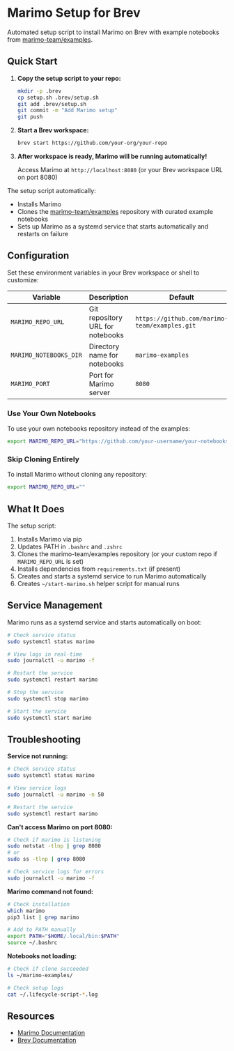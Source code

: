 # Marimo Setup for Brev

Automated setup script to install Marimo on Brev with example notebooks from [marimo-team/examples](https://github.com/marimo-team/examples).

## Quick Start

1. **Copy the setup script to your repo:**
   ```bash
   mkdir -p .brev
   cp setup.sh .brev/setup.sh
   git add .brev/setup.sh
   git commit -m "Add Marimo setup"
   git push
   ```

2. **Start a Brev workspace:**
   ```bash
   brev start https://github.com/your-org/your-repo
   ```

3. **After workspace is ready, Marimo will be running automatically!**
   
   Access Marimo at `http://localhost:8080` (or your Brev workspace URL on port 8080)

The setup script automatically:
- Installs Marimo
- Clones the [marimo-team/examples](https://github.com/marimo-team/examples) repository with curated example notebooks
- Sets up Marimo as a systemd service that starts automatically and restarts on failure

## Configuration

Set these environment variables in your Brev workspace or shell to customize:

| Variable | Description | Default |
|----------|-------------|---------|
| `MARIMO_REPO_URL` | Git repository URL for notebooks | `https://github.com/marimo-team/examples.git` |
| `MARIMO_NOTEBOOKS_DIR` | Directory name for notebooks | `marimo-examples` |
| `MARIMO_PORT` | Port for Marimo server | `8080` |

### Use Your Own Notebooks

To use your own notebooks repository instead of the examples:

```bash
export MARIMO_REPO_URL="https://github.com/your-username/your-notebooks.git"
```

### Skip Cloning Entirely

To install Marimo without cloning any repository:

```bash
export MARIMO_REPO_URL=""
```

## What It Does

The setup script:
1. Installs Marimo via pip
2. Updates PATH in `.bashrc` and `.zshrc`
3. Clones the marimo-team/examples repository (or your custom repo if `MARIMO_REPO_URL` is set)
4. Installs dependencies from `requirements.txt` (if present)
5. Creates and starts a systemd service to run Marimo automatically
6. Creates `~/start-marimo.sh` helper script for manual runs

## Service Management

Marimo runs as a systemd service and starts automatically on boot:

```bash
# Check service status
sudo systemctl status marimo

# View logs in real-time
sudo journalctl -u marimo -f

# Restart the service
sudo systemctl restart marimo

# Stop the service
sudo systemctl stop marimo

# Start the service
sudo systemctl start marimo
```

## Troubleshooting

**Service not running:**
```bash
# Check service status
sudo systemctl status marimo

# View service logs
sudo journalctl -u marimo -n 50

# Restart the service
sudo systemctl restart marimo
```

**Can't access Marimo on port 8080:**
```bash
# Check if marimo is listening
sudo netstat -tlnp | grep 8080
# or
sudo ss -tlnp | grep 8080

# Check service logs for errors
sudo journalctl -u marimo -f
```

**Marimo command not found:**
```bash
# Check installation
which marimo
pip3 list | grep marimo

# Add to PATH manually
export PATH="$HOME/.local/bin:$PATH"
source ~/.bashrc
```

**Notebooks not loading:**
```bash
# Check if clone succeeded
ls ~/marimo-examples/

# Check setup logs
cat ~/.lifecycle-script-*.log
```

## Resources

- [Marimo Documentation](https://docs.marimo.io)
- [Brev Documentation](https://docs.brev.dev)
